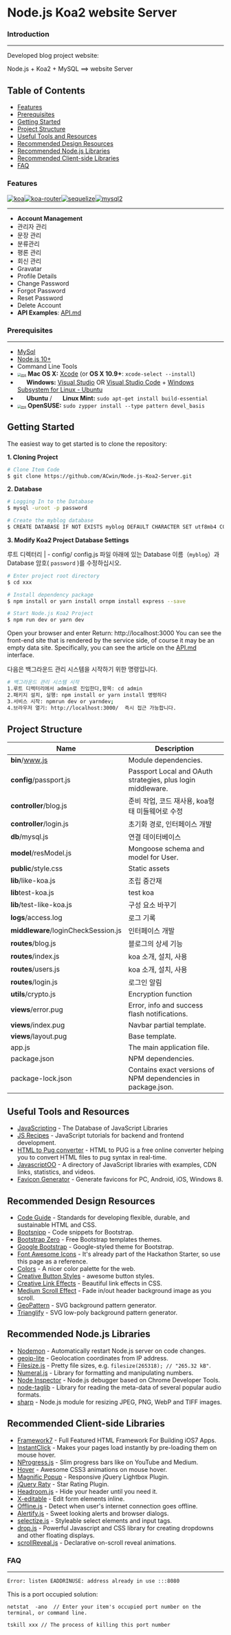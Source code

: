 # Node.js Koa2 website Server



### Introduction

--------------------

Developed blog project website:

Node.js + Koa2 + MySQL ==> website Server



Table of Contents
-----------------

- [Features](#features)
- [Prerequisites](#prerequisites)
- [Getting Started](#getting-started)
- [Project Structure](#project-structure)
- [Useful Tools and Resources](#useful-tools-and-resources)
- [Recommended Design Resources](#recommended-design-resources)
- [Recommended Node.js Libraries](#recommended-nodejs-libraries)
- [Recommended Client-side Libraries](#recommended-client-side-libraries)
- [FAQ](#faq)



### Features 

[![koa](https://img.shields.io/badge/koa-%5E2.7.0-brightgreen.svg)](https://www.npmjs.com/package/koa)[![koa-router](https://img.shields.io/badge/koa--router-%5E7.4.0-brightgreen.svg)](https://www.npmjs.com/package/koa-router)[![sequelize](https://img.shields.io/badge/sequelize-%5E5.6.1-brightgreen.svg)](https://www.npmjs.com/package/sequelize)[![mysql2](https://img.shields.io/badge/mysql2-%5E1.6.5-brightgreen.svg)](https://www.npmjs.com/package/mysql2)

----------------------------

- **Account Management**
- 관리자 관리
- 문장 관리
- 분류관리
- 평론 관리
- 회신 관리
 - Gravatar
 - Profile Details
 - Change Password
 - Forgot Password
 - Reset Password
 - Delete Account
- **API Examples**: [API.md](https://github.com/ACwin/Node.js-Koa2-Server/blob/master/API.md)

### Prerequisites

--------------------

-  [MySql](https://dev.mysql.com/downloads/workbench/)
- [Node.js 10+](http://nodejs.org)
- Command Line Tools
 - [<img src="https://camo.githubusercontent.com/299cd53046608ab7c7095893199ffd0759c149851fce53b6d7c13f26279f637b/687474703a2f2f64656c7567652d746f7272656e742e6f72672f696d616765732f6170706c652d6c6f676f2e676966" alt="img" style="zoom: 50%;" />](https://camo.githubusercontent.com/299cd53046608ab7c7095893199ffd0759c149851fce53b6d7c13f26279f637b/687474703a2f2f64656c7567652d746f7272656e742e6f72672f696d616765732f6170706c652d6c6f676f2e676966) **Mac OS X:** [Xcode](https://itunes.apple.com/us/app/xcode/id497799835?mt=12) (or **OS X 10.9+**: `xcode-select --install`)
 - <img src="http://dc942d419843af05523b-ff74ae13537a01be6cfec5927837dcfe.r14.cf1.rackcdn.com/wp-content/uploads/windows-8-50x50.jpg" height="17">&nbsp;**Windows:** [Visual Studio](https://www.visualstudio.com/products/visual-studio-community-vs) OR [Visual Studio Code](https://code.visualstudio.com) + [Windows Subsystem for Linux - Ubuntu](https://docs.microsoft.com/en-us/windows/wsl/install-win10)
 - <img src="https://lh5.googleusercontent.com/-2YS1ceHWyys/AAAAAAAAAAI/AAAAAAAAAAc/0LCb_tsTvmU/s46-c-k/photo.jpg" height="17">&nbsp;**Ubuntu** / <img src="https://upload.wikimedia.org/wikipedia/commons/3/3f/Logo_Linux_Mint.png" height="17">&nbsp;**Linux Mint:** `sudo apt-get install build-essential`
- [<img src="https://camo.githubusercontent.com/e47ca7b9ffe7e785d52464e61260f9e1941c8853b5053d76f1cda878978d2daa/68747470733a2f2f656e2e6f70656e737573652e6f72672f696d616765732f622f62652f4c6f676f2d6765656b6f5f686561642e706e67" alt="img" style="zoom: 50%;" />](https://camo.githubusercontent.com/e47ca7b9ffe7e785d52464e61260f9e1941c8853b5053d76f1cda878978d2daa/68747470733a2f2f656e2e6f70656e737573652e6f72672f696d616765732f622f62652f4c6f676f2d6765656b6f5f686561642e706e67) **OpenSUSE:** `sudo zypper install --type pattern devel_basis`



## Getting Started

The easiest way to get started is to clone the repository:

**1. Cloning Project**

```bash
# Clone Item Code
$ git clone https://github.com/ACwin/Node.js-Koa2-Server.git 
```

**2. Database**

```bash
# Logging In to the Database
$ mysql -uroot -p password

# Create the myblog database
$ CREATE DATABASE IF NOT EXISTS myblog DEFAULT CHARACTER SET utf8mb4 COLLATE utf8mb4_unicode_ci;
```

**3. Modify Koa2 Project Database Settings**

루트 디렉터리 | - config/ config.js 파일 아래에 있는 Database 이름（`myblog`）과 Database 암호( `password` )를 수정하십시오.

```bash
# Enter project root directory
$ cd xxx

# Install dependency package
$ npm install or yarn install ornpm install express --save

# Start Node.js Koa2 Project
$ npm run dev or yarn dev
```

Open your browser and enter Return: http://localhost:3000 You can see the front-end site that is rendered by the service side, of course it may be an empty data site. Specifically, you can see the article on the [API.md](https://github.com/ACwin/Node.js-Koa2-Server/blob/master/API.md) interface.



다음은 백그라운드 관리 시스템을 시작하기 위한 명령입니다.

```bash
# 백그라운드 관리 시스템 시작
1.루트 디렉터리에서 admin로 진입한다,항목: cd admin
2.패키지 설치, 실행: npm install or yarn install 명령하다
3.서비스 시작: npmrun dev or yarndev; 
4.브라우저 열기: http://localhost:3000/  즉시 접근 가능합니다.
```

Project Structure
-----------------


| Name                               | Description                                                  |
| ---------------------------------- | ------------------------------------------------------------ |
| **bin**/www.js                     | Module dependencies.                                         |
| **config**/passport.js             | Passport Local and OAuth strategies, plus login middleware.  |
| **controller**/blog.js             | 준비 작업, 코드 재사용, koa형태 미들웨어로 수정                 |
| **controller**/login.js            | 초기화 경로, 인터페이스 개발                                   |
| **db**/mysql.js                    | 연결 데이터베이스                                              |
| **model**/resModel.js              | Mongoose schema and model for User.                          |
| **public**/style.css               | Static assets                                                |
| **lib**/like-koa.js                | 조립 중간재                                                   |
| **lib**test-koa.js                 | test koa                                                     |
| **lib**/test-like-koa.js           | 구성 요소 바꾸기                                              |
| **logs**/access.log                | 로그 기록                                                     |
| **middleware**/loginCheckSession.js| 인터페이스 개발                                               |
|**routes**/blog.js                  |블로그의 상세 기능                                             |
|**routes**/index.js                 |koa 소개, 설치, 사용                                           |
|**routes**/users.js                 |koa 소개, 설치, 사용                                           |                                        
|**routes**/login.js                 |로그인 알림                                                    |
| **utils**/crypto.js                | Encryption function                                          |
| **views**/error.pug                | Error, info and success flash notifications.                 |
| **views**/index.pug               |Navbar partial template.                                      |
| **views**/layout.pug               | Base template.                                               |
| app.js                             | The main application file.                                   |
| package.json                       | NPM dependencies.                                            |
| package-lock.json                  | Contains exact versions of NPM dependencies in package.json. |


Useful Tools and Resources
--------------------------
- [JavaScripting](http://www.javascripting.com/) - The Database of JavaScript Libraries
- [JS Recipes](http://sahatyalkabov.com/jsrecipes/) - JavaScript tutorials for backend and frontend development.
- [HTML to Pug converter](https://html-to-pug.com/) - HTML to PUG is a free online converter helping you to convert HTML files to pug syntax in real-time.
- [JavascriptOO](http://www.javascriptoo.com/) - A directory of JavaScript libraries with examples, CDN links, statistics, and videos.
- [Favicon Generator](http://realfavicongenerator.net/) - Generate favicons for PC, Android, iOS, Windows 8.

Recommended Design Resources
----------------------------
- [Code Guide](http://codeguide.co/) - Standards for developing flexible, durable, and sustainable HTML and CSS.
- [Bootsnipp](http://bootsnipp.com/) - Code snippets for Bootstrap.
- [Bootstrap Zero](https://www.bootstrapzero.com) - Free Bootstrap templates themes.
- [Google Bootstrap](http://todc.github.io/todc-bootstrap/) - Google-styled theme for Bootstrap.
- [Font Awesome Icons](http://fortawesome.github.io/Font-Awesome/icons/) - It's already part of the Hackathon Starter, so use this page as a reference.
- [Colors](http://clrs.cc) - A nicer color palette for the web.
- [Creative Button Styles](http://tympanus.net/Development/CreativeButtons/) - awesome button styles.
- [Creative Link Effects](http://tympanus.net/Development/CreativeLinkEffects/) - Beautiful link effects in CSS.
- [Medium Scroll Effect](http://codepen.io/andreasstorm/pen/pyjEh) - Fade in/out header background image as you scroll.
- [GeoPattern](https://github.com/btmills/geopattern) - SVG background pattern generator.
- [Trianglify](https://github.com/qrohlf/trianglify) - SVG low-poly background pattern generator.


Recommended Node.js Libraries
-----------------------------

- [Nodemon](https://github.com/remy/nodemon) - Automatically restart Node.js server on code changes.
- [geoip-lite](https://github.com/bluesmoon/node-geoip) - Geolocation coordinates from IP address.
- [Filesize.js](http://filesizejs.com/) - Pretty file sizes, e.g. `filesize(265318); // "265.32 kB"`.
- [Numeral.js](http://numeraljs.com) - Library for formatting and manipulating numbers.
- [Node Inspector](https://github.com/node-inspector/node-inspector) - Node.js debugger based on Chrome Developer Tools.
- [node-taglib](https://github.com/nikhilm/node-taglib) - Library for reading the meta-data of several popular audio formats.
- [sharp](https://github.com/lovell/sharp) - Node.js module for resizing JPEG, PNG, WebP and TIFF images.

Recommended Client-side Libraries
---------------------------------

- [Framework7](http://www.idangero.us/framework7/) - Full Featured HTML Framework For Building iOS7 Apps.
- [InstantClick](http://instantclick.io) - Makes your pages load instantly by pre-loading them on mouse hover.
- [NProgress.js](https://github.com/rstacruz/nprogress) - Slim progress bars like on YouTube and Medium.
- [Hover](https://github.com/IanLunn/Hover) - Awesome CSS3 animations on mouse hover.
- [Magnific Popup](http://dimsemenov.com/plugins/magnific-popup/) - Responsive jQuery Lightbox Plugin.
- [jQuery Raty](http://wbotelhos.com/raty/) - Star Rating Plugin.
- [Headroom.js](http://wicky.nillia.ms/headroom.js/) - Hide your header until you need it.
- [X-editable](http://vitalets.github.io/x-editable/) - Edit form elements inline.
- [Offline.js](http://github.hubspot.com/offline/docs/welcome/) - Detect when user's internet connection goes offline.
- [Alertify.js](http://fabien-d.github.io/alertify.js/) - Sweet looking alerts and browser dialogs.
- [selectize.js](http://selectize.github.io/selectize.js) - Styleable select elements and input tags.
- [drop.js](http://github.hubspot.com/drop/docs/welcome/) -  Powerful Javascript and CSS library for creating dropdowns and other floating displays.
- [scrollReveal.js](https://github.com/jlmakes/scrollReveal.js) - Declarative on-scroll reveal animations.



### FAQ
------------------


```bash
Error: listen EADDRINUSE: address already in use :::8080
```

This is a port occupied solution:

```
netstat  -ano  // Enter your item's occupied port number on the terminal, or command line.
```


```
tskill xxx // The process of killing this port number
```

